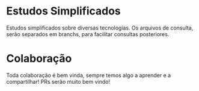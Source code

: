 # Estudos Simplificados
Estudos simplificados sobre diversas tecnologias. Os arquivos de consulta, serão separados em branchs, para facilitar consultas posteriores.

# Colaboração
Toda colaboração é bem vinda, sempre temos algo a aprender e a compartilhar! PRs serão muito bem vindo!
